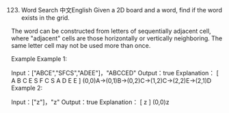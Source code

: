 123. Word Search
中文English
Given a 2D board and a word, find if the word exists in the grid.

The word can be constructed from letters of sequentially adjacent cell, where "adjacent" cells are those horizontally or vertically neighboring. The same letter cell may not be used more than once.

Example
Example 1:

Input：["ABCE","SFCS","ADEE"]，"ABCCED"
Output：true
Explanation：
[    
     A B C E
     S F C S 
     A D E E
]
(0,0)A->(0,1)B->(0,2)C->(1,2)C->(2,2)E->(2,1)D
Example 2:

Input：["z"]，"z"
Output：true
Explanation：
[ z ]
(0,0)z
